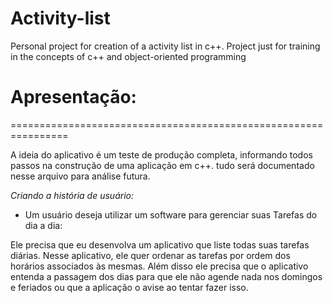 # Activity-list
Personal project for creation of a activity list in c++. Project just for training in the concepts of c++ and object-oriented programming 

# Apresentação:
================================================================

A ideia do aplicativo é um teste de produção completa, informando todos passos na construção de uma aplicação em c++. tudo será documentado nesse arquivo para análise futura.

*Criando a história de usuário:*

  * Um usuário deseja utilizar um software para gerenciar suas Tarefas do dia a dia:

Ele precisa que eu desenvolva um aplicativo que liste todas suas tarefas diárias. Nesse aplicativo, ele quer ordenar as tarefas por ordem dos horários associados às mesmas. Além disso ele precisa que o aplicativo entenda a passagem dos dias para que ele não agende nada nos domingos e feriados ou que a aplicação o avise ao tentar fazer isso. 
